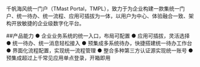 千帆海风统一门户（TMast Portal，TMPL），致力于为企业构建一款集统一门户、统一待办、统一流程、应用可插拔为一体，以用户为中心、体验融合一致、架构开放敏捷的企业级数字化平台。

##产品能力
● 企业业务系统的统一入口，布局可配置 
● 应用可插拔，灵活选择 
● 统一待办、统一消息轻松接入 
● 预集成多系统待办，快捷搭建统一待办工作台 
● 界面化流程配置，实现统一流程管理 
● 整合多种第三方认证源实现统一账号
● 预集成超过上千常见应用单点登录，开箱即用
